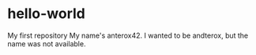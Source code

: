 # hello-world
My first repository
My name's anterox42. I wanted to be andterox, but the name was not available.
